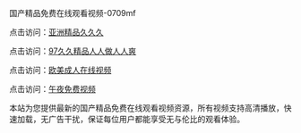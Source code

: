 国产精品免费在线观看视频-0709mf

点击访问：<a href="https://heiliaozj3tjd.pages.dev">亚洲精品久久久</a>

点击访问：<a href="https://heiliaoe8ajia.pages.dev">97久久精品人人做人人爽</a>

点击访问：<a href="https://heiliaoxqkkct.pages.dev">欧美成人在线视频</a>

点击访问：<a href="https://heiliaoxwd5i8.pages.dev">午夜免费视频</a>

本站为您提供最新的国产精品免费在线观看视频资源，所有视频支持高清播放，快速加载，无广告干扰，保证每位用户都能享受无与伦比的观看体验。

<span style="display:none;">[Canonical link](https://github.com/bn20250709/bn07 ）</span>
